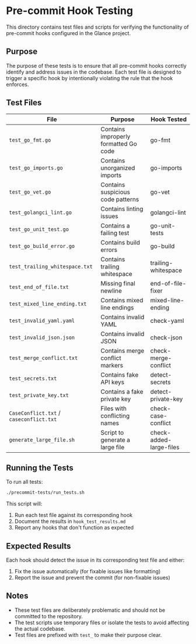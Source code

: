 # Pre-commit Hook Testing

This directory contains test files and scripts for verifying the functionality of pre-commit hooks configured in the Glance project.

## Purpose

The purpose of these tests is to ensure that all pre-commit hooks correctly identify and address issues in the codebase. Each test file is designed to trigger a specific hook by intentionally violating the rule that the hook enforces.

## Test Files

| File | Purpose | Hook Tested |
|------|---------|-------------|
| `test_go_fmt.go` | Contains improperly formatted Go code | go-fmt |
| `test_go_imports.go` | Contains unorganized imports | go-imports |
| `test_go_vet.go` | Contains suspicious code patterns | go-vet |
| `test_golangci_lint.go` | Contains linting issues | golangci-lint |
| `test_go_unit_test.go` | Contains a failing test | go-unit-tests |
| `test_go_build_error.go` | Contains build errors | go-build |
| `test_trailing_whitespace.txt` | Contains trailing whitespace | trailing-whitespace |
| `test_end_of_file.txt` | Missing final newline | end-of-file-fixer |
| `test_mixed_line_ending.txt` | Contains mixed line endings | mixed-line-ending |
| `test_invalid_yaml.yaml` | Contains invalid YAML | check-yaml |
| `test_invalid_json.json` | Contains invalid JSON | check-json |
| `test_merge_conflict.txt` | Contains merge conflict markers | check-merge-conflict |
| `test_secrets.txt` | Contains fake API keys | detect-secrets |
| `test_private_key.txt` | Contains a fake private key | detect-private-key |
| `CaseConflict.txt` / `caseconflict.txt` | Files with conflicting names | check-case-conflict |
| `generate_large_file.sh` | Script to generate a large file | check-added-large-files |

## Running the Tests

To run all tests:

```bash
./precommit-tests/run_tests.sh
```

This script will:
1. Run each test file against its corresponding hook
2. Document the results in `hook_test_results.md`
3. Report any hooks that don't function as expected

## Expected Results

Each hook should detect the issue in its corresponding test file and either:
1. Fix the issue automatically (for fixable issues like formatting)
2. Report the issue and prevent the commit (for non-fixable issues)

## Notes

- These test files are deliberately problematic and should not be committed to the repository.
- The test scripts use temporary files or isolate the tests to avoid affecting the actual codebase.
- Test files are prefixed with `test_` to make their purpose clear.
